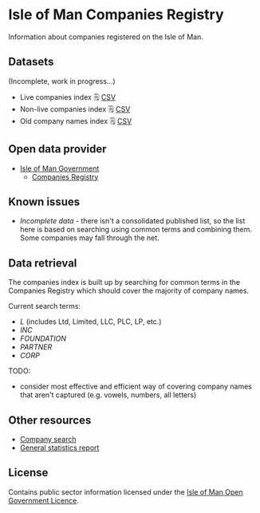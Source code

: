 # Isle of Man Companies Registry

Information about companies registered on the Isle of Man.

## Datasets

(Incomplete, work in progress...)

  * Live companies index :spiral_notepad: [CSV](https://github.com/dankarran/isleofman-opendata/blob/main/data/gov.im/companies/outputs/companies-live.csv)
  * Non-live companies index :spiral_notepad: [CSV](https://github.com/dankarran/isleofman-opendata/blob/main/data/gov.im/companies/outputs/companies-non-live.csv)
  * Old company names index :spiral_notepad: [CSV](https://github.com/dankarran/isleofman-opendata/blob/main/data/gov.im/companies/outputs/old-names.csv)

## Open data provider

  * [Isle of Man Government](https://www.gov.im/about-the-government/government/open-data/)
    * [Companies Registry](https://www.gov.im/about-the-government/departments/enterprise/central-registry/companies-registry/)

## Known issues

  * *Incomplete data* - there isn't a consolidated published list, so the list here is based on searching using common terms and combining them. Some companies may fall through the net.

## Data retrieval

The companies index is built up by searching for common terms in the Companies Registry which should cover the majority of company names.

Current search terms:
  * *L* (includes Ltd, Limited, LLC, PLC, LP, etc.)
  * *INC*
  * *FOUNDATION*
  * *PARTNER*
  * *CORP*

TODO:
  * consider most effective and efficient way of covering company names that aren't captured (e.g. vowels, numbers, all letters)

## Other resources

  * [Company search](https://services.gov.im/ded/services/companiesregistry/welcome.iom)
  * [General statistics report](https://app.powerbi.com/view?r=eyJrIjoiZWU4NzI5MGUtMGUxYS00ZDVkLThkYmYtNjFhMzU5ZGQ2N2EzIiwidCI6IjM5YzAwODM2LWVkMTItNDhkYS05Yjk3LTU5NGQ4MDhmMDNlNSIsImMiOjl9)

## License

Contains public sector information licensed under the [Isle of Man Open Government Licence](https://www.gov.im/about-this-site/open-government-licence/).
